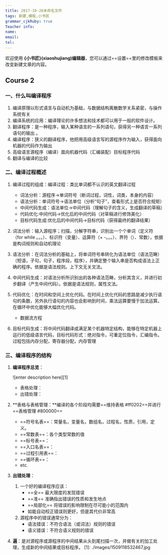 ```yaml
---
title: 2017-10-26未命名文件 
tags: 新建,模板,小书匠
grammar_cjkRuby: true
Teacher info:
name:
email:
tel:
---
```



欢迎使用 **{小书匠}(xiaoshujiang)编辑器**，您可以通过==设置==里的修改模板来改变新建文章的内容。


## Course 2
### 一、什么叫编译程序

1. 编译原理以形式语言与自动机为基础，与数据结构离散数学关系紧密，与操作系统有关
2. 编译系统的应用：编译理论的许多想法和技术都可以用于一般的软件设计。
3. 翻译程序：是一种程序，输入某种语言的一系列语句，获得另一种语言一系列语句的输出 。
4. 编译程序：狭义的翻译程序，他把用高级语言写的源程序作为输入，获得面向机器的代码作为输出
5. 高级语言源程序（编译）面向机器代码（汇编装配）目标程序代码
6. 翻译与编译的比较

### 二、编译过程概述
1. 编译过程的组成：编译过程：类比单词都不认识的英文翻译过程
	* 词法分析：源程序->单词符号（断词过程，词性，词类，本身的内容）
	* 语法分析：单词符号->语法单位（分析“句子”，查看形式上是否符合规矩）
	* 中间代码生成：语法单位->中间代码（理解句子的含义，生成翻译的草稿）
	* 代码优化:中间代码->优化后的中间代码（对草稿进行修饰美化）
	* 目标代码生成:优化后的中间代码->目标代码（获得最终的翻译结果）

2. 词法分析：输入源程序；扫描，分解字符串，识别出一个个单词（定义符（for while 。。。）、标识符（变量）、运算符（+ -。。。）、界符（）、常数），依据是构词规则和自动机理论
3. 语法分析：在词法分析的基础上，将单词符号串转化为语法单位（语法范畴）（短语，子句，句子，程序段，程序），并确定整个输入串是否构成语法上正确的程序。依据是语法规则。上下文无关文法。
4. 中间代码生成：对语法分析所识别出的各种语法范畴，分析其含义，并进行初步翻译（产生中间代码）。依据是语法规则，属性文法。
5. 代码优化：在时间和空间上优化代码。在时间上优化代码的思路是减少执行语句的条数，另外执行语句的内容也会影响到时间，乘法运算要慢于加法运算。在循环中优化能够大幅优化代码。
	* 数据流方程

6. 目标代码生成：将中间代码翻译成满足某个机器特定结构，能够在特定机器上运行的低级语言代码，目标代码形式：绝对指令，可重定位指令，汇编指令。过程包括内存分配，寄存器分配，内存管理

### 三、编译程序的结构
1. **编译程序总览**：

	![enter description here][1]
	* 表格处理：
	* 出错处理：

2. **表格与表格管理：**编译的各个阶段均需要==维持表格 #ff0202==并进行==表格管理 #800000==
	* ==符号名表==：常量名，变量名，数组名，过程名，性质，引用，定义。
	* ==常数表==：各个类型常数的值
	* ==标号表==：
	* ==入口名表==：
	* ==过程引用表==：
	* ==循环表==：
	* etc.

3. **出错处理**：
	1. 一个好的编译程序应该：
		* ==全==  最大限度的发现错误
		* ==准==  准确指出错误的性质和发生地点
		* ==局部化==  将错误的影响限制在尽可能小的范围内
		* 如能自动校正错误则更好，但是其代价非常高
	5. 源程序中的错误通常分为：
		* 语法错误：不符合语法（或词法）规则的错误
		* 语义错误：不符合语义规则的错误
4. **遍**：是对源程序或源程序的中间结果从头到尾扫描一次，并做有关的加工处理，生成新的中间结果或目标程序。
  [1]: ./images/1509118532467.jpg